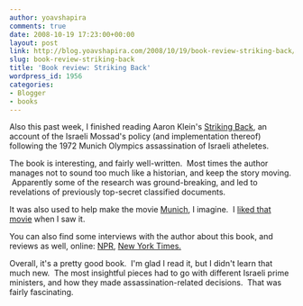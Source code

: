 ```yaml
---
author: yoavshapira
comments: true
date: 2008-10-19 17:23:00+00:00
layout: post
link: http://blog.yoavshapira.com/2008/10/19/book-review-striking-back/
slug: book-review-striking-back
title: 'Book review: Striking Back'
wordpress_id: 1956
categories:
- Blogger
- books
---
```


Also this past week, I finished reading Aaron Klein's [Striking Back](http://www.amazon.com/Striking-Back-Olympics-Massacre-Response/dp/1400064279), an account of the Israeli Mossad's policy (and implementation thereof) following the 1972 Munich Olympics assassination of Israeli atheletes.

  


The book is interesting, and fairly well-written.  Most times the author manages not to sound too much like a historian, and keep the story moving.  Apparently some of the research was ground-breaking, and led to revelations of previously top-secret classified documents.  

  


It was also used to help make the movie [Munich](http://www.imdb.com/title/tt0408306/), I imagine.  I [liked that movie](http://yoavs.blogspot.com/2005/12/munich.html) when I saw it.

  


You can also find some interviews with the author about this book, and reviews as well, online: [NPR](http://www.npr.org/programs/atc/transcripts/2005/dec/051222.siegel.html), [New York Times.](http://www.nytimes.com/2005/12/15/books/15masl.html?_r=1&oref=slogin)

  


Overall, it's a pretty good book.  I'm glad I read it, but I didn't learn that much new.  The most insightful pieces had to go with different Israeli prime ministers, and how they made assassination-related decisions.  That was fairly fascinating.  


  


  

